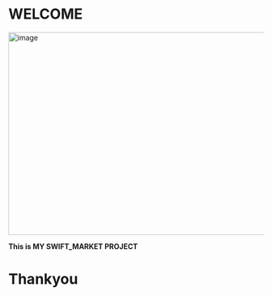 # WELCOME
<img src="https://i.pinimg.com/736x/27/ae/20/27ae2059744d3a7814f8fd5d75b1c47c.jpg" alt="image" width="600px" height="400px">


__This is MY SWIFT_MARKET PROJECT__
# Thankyou
